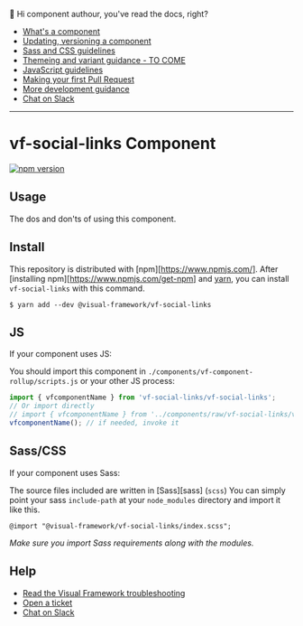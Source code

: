 👋 Hi component authour, you've read the docs, right?

- [What's a component](https://visual-framework.github.io/vf-welcome/developing/components/what-is-a-component/)
- [Updating, versioning a component](https://visual-framework.github.io/vf-welcome/developing/components/updating-a-component/)
- [Sass and CSS guidelines](https://visual-framework.github.io/vf-welcome/developing/guidelines/css/)
- [Themeing and variant guidance - TO COME](#tocome)
- [JavaScript guidelines](https://visual-framework.github.io/vf-welcome/developing/guidelines/javascript/)
- [Making your first Pull Request](https://visual-framework.github.io/vf-welcome/developing/getting-started/pull-requests/)
- [More development guidance](https://visual-framework.github.io/vf-welcome/developing/)
- [Chat on Slack](https://join.slack.com/t/visual-framework/shared_invite/enQtNDAxNzY0NDg4NTY0LWFhMjEwNGY3ZTk3NWYxNWVjOWQ1ZWE4YjViZmY1YjBkMDQxMTNlNjQ0N2ZiMTQ1ZTZiMGM4NjU5Y2E0MjM3ZGQ)

---

# vf-social-links Component

[![npm version](https://badge.fury.io/js/%40visual-framework%2Fvf-social-links.svg)](https://badge.fury.io/js/%40visual-framework%2Fvf-social-links)

## Usage

The dos and don'ts of using this component.

## Install

This repository is distributed with [npm][https://www.npmjs.com/]. After [installing npm][https://www.npmjs.com/get-npm] and [yarn](https://classic.yarnpkg.com/en/docs/install), you can install `vf-social-links` with this command.

```
$ yarn add --dev @visual-framework/vf-social-links
```

## JS

If your component uses JS:

You should import this component in `./components/vf-component-rollup/scripts.js` or your other JS process:

```js
import { vfcomponentName } from 'vf-social-links/vf-social-links';
// Or import directly
// import { vfcomponentName } from '../components/raw/vf-social-links/vf-social-links.js';
vfcomponentName(); // if needed, invoke it
```

## Sass/CSS

If your component uses Sass:

The source files included are written in [Sass][sass] (`scss`) You can simply point your sass `include-path` at your `node_modules` directory and import it like this.

```
@import "@visual-framework/vf-social-links/index.scss";
```

_Make sure you import Sass requirements along with the modules._

## Help

- [Read the Visual Framework troubleshooting](https://visual-framework.github.io/vf-welcome/troubleshooting/)
- [Open a ticket](https://github.com/visual-framework/vf-core/issues)
- [Chat on Slack](https://join.slack.com/t/visual-framework/shared_invite/enQtNDAxNzY0NDg4NTY0LWFhMjEwNGY3ZTk3NWYxNWVjOWQ1ZWE4YjViZmY1YjBkMDQxMTNlNjQ0N2ZiMTQ1ZTZiMGM4NjU5Y2E0MjM3ZGQ)
